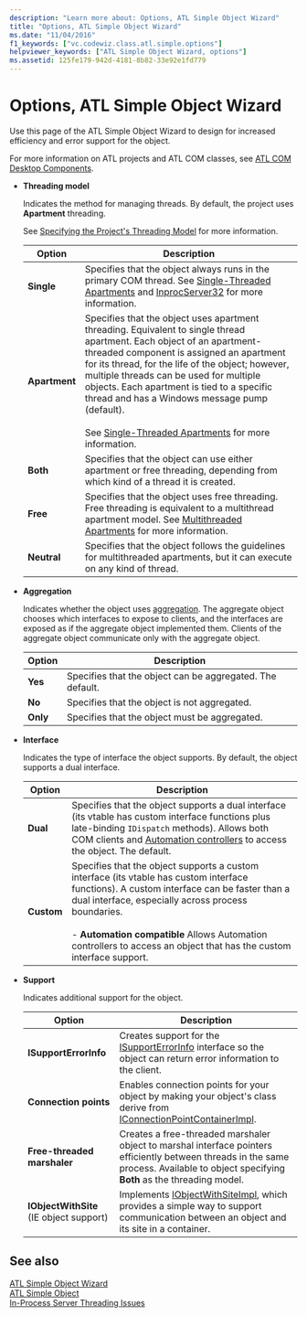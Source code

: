 ```yaml
---
description: "Learn more about: Options, ATL Simple Object Wizard"
title: "Options, ATL Simple Object Wizard"
ms.date: "11/04/2016"
f1_keywords: ["vc.codewiz.class.atl.simple.options"]
helpviewer_keywords: ["ATL Simple Object Wizard, options"]
ms.assetid: 125fe179-942d-4181-8b82-33e92e1fd779
---
```

# Options, ATL Simple Object Wizard

Use this page of the ATL Simple Object Wizard to design for increased efficiency and error support for the object.

For more information on ATL projects and ATL COM classes, see [ATL COM Desktop Components](../../atl/atl-com-desktop-components.md).

- **Threading model**

   Indicates the method for managing threads. By default, the project uses **Apartment** threading.

   See [Specifying the Project's Threading Model](../../atl/specifying-the-threading-model-for-a-project-atl.md) for more information.

   |Option|Description|
   |------------|-----------------|
   |**Single**|Specifies that the object always runs in the primary COM thread. See [Single-Threaded Apartments](/windows/win32/com/single-threaded-apartments) and [InprocServer32](/windows/win32/com/inprocserver32) for more information.|
   |**Apartment**|Specifies that the object uses apartment threading. Equivalent to single thread apartment. Each object of an apartment-threaded component is assigned an apartment for its thread, for the life of the object; however, multiple threads can be used for multiple objects. Each apartment is tied to a specific thread and has a Windows message pump (default).<br /><br /> See [Single-Threaded Apartments](/windows/win32/com/single-threaded-apartments) for more information.|
   |**Both**|Specifies that the object can use either apartment or free threading, depending from which kind of a thread it is created.|
   |**Free**|Specifies that the object uses free threading. Free threading is equivalent to a multithread apartment model. See [Multithreaded Apartments](/windows/win32/com/multithreaded-apartments) for more information.|
   |**Neutral**|Specifies that the object follows the guidelines for multithreaded apartments, but it can execute on any kind of thread.|

- **Aggregation**

   Indicates whether the object uses [aggregation](/windows/win32/com/aggregation). The aggregate object chooses which interfaces to expose to clients, and the interfaces are exposed as if the aggregate object implemented them. Clients of the aggregate object communicate only with the aggregate object.

   |Option|Description|
   |------------|-----------------|
   |**Yes**|Specifies that the object can be aggregated. The default.|
   |**No**|Specifies that the object is not aggregated.|
   |**Only**|Specifies that the object must be aggregated.|

- **Interface**

   Indicates the type of interface the object supports. By default, the object supports a dual interface.

   |Option|Description|
   |------------|-----------------|
   |**Dual**|Specifies that the object supports a dual interface (its vtable has custom interface functions plus late-binding `IDispatch` methods). Allows both COM clients and [Automation controllers](../../mfc/automation-clients.md) to access the object. The default.|
   |**Custom**|Specifies that the object supports a custom interface (its vtable has custom interface functions). A custom interface can be faster than a dual interface, especially across process boundaries.<br /><br /> - **Automation compatible** Allows Automation controllers to access an object that has the custom interface support.|

- **Support**

   Indicates additional support for the object.

   |Option|Description|
   |------------|-----------------|
   |**ISupportErrorInfo**|Creates support for the [ISupportErrorInfo](../../atl/reference/isupporterrorinfoimpl-class.md) interface so the object can return error information to the client.|
   |**Connection points**|Enables connection points for your object by making your object's class derive from [IConnectionPointContainerImpl](../../atl/reference/iconnectionpointcontainerimpl-class.md).|
   |**Free-threaded marshaler**|Creates a free-threaded marshaler object to marshal interface pointers efficiently between threads in the same process. Available to object specifying **Both** as the threading model.|
   |**IObjectWithSite** (IE object support)|Implements [IObjectWithSiteImpl](../../atl/reference/iobjectwithsiteimpl-class.md), which provides a simple way to support communication between an object and its site in a container.|

## See also

[ATL Simple Object Wizard](../../atl/reference/atl-simple-object-wizard.md)<br/>
[ATL Simple Object](../../atl/reference/adding-an-atl-simple-object.md)<br/>
[In-Process Server Threading Issues](/windows/win32/com/in-process-server-threading-issues)
